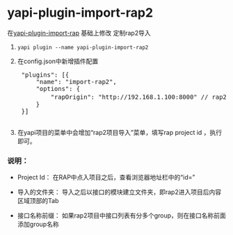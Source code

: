 
# yapi-plugin-import-rap2

在[yapi-plugin-import-rap](https://github.com/wxxcarl/yapi-plugin-import-rap) 基础上修改 定制rap2导入
1. `yapi plugin --name yapi-plugin-import-rap2`

2. 在config.json中新增插件配置
    <pre>
    "plugins": [{
        "name": "import-rap2",
        "options": {
            "rapOrigin": "http://192.168.1.100:8000" // rap2项目地址
        }
    }]
    </pre>

3. 在yapi项目的菜单中会增加“rap2项目导入”菜单，填写rap project id ，执行即可。


### 说明：

* Project Id：
在RAP中点入项目之后，查看浏览器地址栏中的“id=”


* 导入的文件夹：
导入之后以接口的模块建立文件夹，即rap2进入项目后内容区域顶部的Tab


* 接口名称前缀：
如果rap2项目中接口列表有分多个group，则在接口名称前面添加group名称




